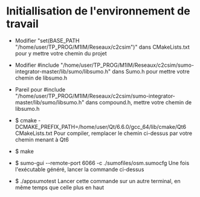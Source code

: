 # Initiallisation de l'environnement de travail

- Modifier "set(BASE_PATH "/home/user/TP_PROG/M1IM/Reseaux/c2csim")" dans CMakeLists.txt pour y mettre votre chemin du projet

- Modifier #include "/home/user/TP_PROG/M1IM/Reseaux/c2csim/sumo-integrator-master/lib/sumo/libsumo.h" dans Sumo.h pour mettre votre chemin de libsumo.h

- Pareil pour #include "/home/user/TP_PROG/M1IM/Reseaux/c2csim/sumo-integrator-master/lib/sumo/libsumo.h" dans compound.h, mettre votre chemin de libsumo.h

- $ cmake -DCMAKE_PREFIX_PATH=/home/user/Qt/6.6.0/gcc_64/lib/cmake/Qt6 CMakeLists.txt 
Pour compiler, remplacer le chemin ci-dessus par votre chemin menant à Qt6

- $ make

- $  sumo-gui --remote-port 6066 -c ./sumofiles/osm.sumocfg 
Une fois l'exécutable généré, lancer la commande ci-dessus
- $ ./appsumotest
Lancer cette commande sur un autre terminal, en même temps que celle plus en haut